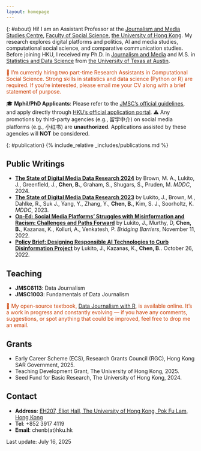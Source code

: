 ```yaml
---
layout: homepage
---
```

{: #about}
Hi! I am an Assistant Professor at the [Journalism and Media Studies Centre](https://jmsc.hku.hk/), [Faculty of Social Science](https://www.socsc.hku.hk/fw/), [the University of Hong Kong](https://hku.hk/). My research explores digital platforms and politics, AI and media studies, computational social science, and comparative communication studies. Before joining HKU, I received my Ph.D. in [Journalism and Media](https://journalism.utexas.edu/) and M.S. in [Statistics and Data Science](https://stat.utexas.edu/) from [the University of Texas at Austin](https://www.utexas.edu/).

<p style="color:#cc3d00;">
🙌 I’m currently hiring two part-time Research Assistants in Computational Social Science. Strong skills in statistics and data science (Python or R) are required. If you’re interested, please email me your CV along with a brief statement of purpose.
</p>

🎓 **Mphil/PhD Applicants**: Please refer to the [JMSC’s official guidelines](https://jmsc.hku.hk/2014/04/master-philosophy-doctor-philosophy-journalism-admissions/), and apply directly through [HKU’s official application portal](https://gradsch.hku.hk/prospective_students/application/how_to_apply/online_application_system). ⚠️ Any promotions by third-party agencies (e.g., 留学中介) on social media platforms (e.g., 小红书) are **unauthorized**. Applications assisted by these agencies will **NOT** be considered.


{: #publication}
{% include_relative _includes/publications.md %}

## Public Writings
- **[The State of Digital Media Data Research 2024](https://repositories.lib.utexas.edu/items/14a17341-7261-4e84-bafc-86d052047fdf)** by Brown, M. A., Lukito, J., Greenfield, J., **Chen, B.**, Graham, S., Shugars, S., Pruden, M. *MDDC*, 2024. 
- **[The State of Digital Media Data Research 2023](https://mddatacoop.org/files/2023/State%20of%20Digital%20Media%20Data%20Research%202023.pdf)** by Lukito, J., Brown, M., Dahlke, R., Suk J., Yang, Y., Zhang, Y., **Chen, B.**, Kim, S. J., Soorholtz, K. *MDDC*, 2023. 
- **[Op-Ed: Social Media Platforms’ Struggles with Misinformation and Racism: Challenges and Paths Forward](https://bridgingbarriers.utexas.edu/news/op-ed-social-media-platforms-struggles-misinformation-and-racism-challenges-and-paths-forward)** by Lukito, J., Murthy, D, **Chen, B.**, Kazanas, K., Kolluri, A., Venkatesh, P. *Bridging Barriers*, November 11, 2022. 
- **[Policy Brief: Designing Responsible AI Technologies to Curb Disinformation Project](https://utexas.app.box.com/s/afle7fobyw130ef0yorrqcqmiyy9k0ez)** by Lukito, J., Kazanas, K., **Chen, B.**. October 26, 2022.

## Teaching
- **JMSC6113**: Data Journalism  
- **JMSC1003**: Fundamentals of Data Journalism

<p style="color:#cc3d00;">
📘 My open-source textbook, <a href="https://binchen19.github.io/djr/" target="_blank">Data Journalism with R</a>, is available online. It’s a work in progress and constantly evolving — if you have any comments, suggestions, or spot anything that could be improved, feel free to drop me an email.
</p>

## Grants
- Early Career Scheme (ECS), Research Grants Council (RGC), Hong Kong SAR Government, 2025.  
- Teaching Development Grant, The University of Hong Kong, 2025.  
- Seed Fund for Basic Research, The University of Hong Kong, 2024.


## Contact
- **Address**: [EH207, Eliot Hall, The University of Hong Kong, Pok Fu Lam, Hong Kong](https://www.google.com/maps/place/Eliot+Hall,+The+University+of+Hong+Kong/@22.2825452,114.1372201,17z/data=!3m1!4b1!4m6!3m5!1s0x3403ff865c42fd11:0x8d46c105ff2c5e9b!8m2!3d22.2825403!4d114.139795!16s%2Fg%2F1q62mcp7b?entry=ttu&g_ep=EgoyMDI0MDkwMy4wIKXMDSoASAFQAw%3D%3D)
- **Tel**: +852 3917 4119
- **Email**: chenb(at)hku.hk

Last update: July 16, 2025
